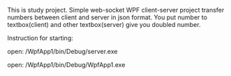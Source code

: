 This is study project. 
Simple web-socket WPF client-server project transfer numbers between client and server in json format. 
You put number to textbox(client) and other textbox(server) give you doubled number.

Instruction for starting:

open: /WpfApp1/bin/Debug/server.exe

open: /WpfApp1/bin/Debug/WpfApp1.exe
